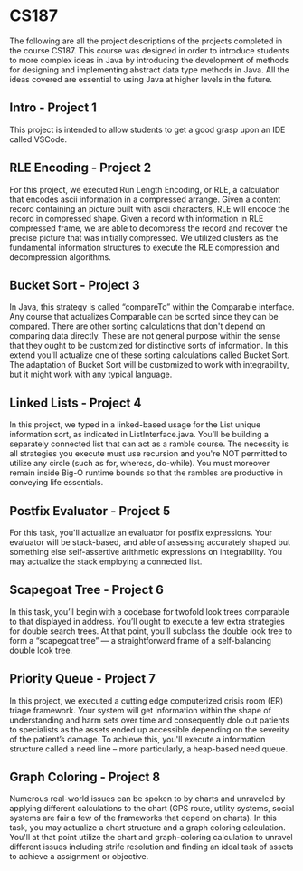 # CS187

The following are all the project descriptions of the projects completed in the course CS187. This course was designed in order to introduce students to more complex ideas in Java by introducing the development of methods for designing and implementing abstract data type methods in Java. All the ideas covered are essential to using Java at higher levels in the future.

## Intro - Project 1
This project is intended to allow students to get a good grasp upon an IDE called VSCode. 

## RLE Encoding - Project 2
For this project, we executed Run Length Encoding, or RLE, a calculation that encodes ascii information in a compressed arrange. Given a content record containing an picture built with ascii characters, RLE will encode the record in compressed shape. Given a record with information in RLE compressed frame, we are able to decompress the record and recover the precise picture that was initially compressed. We utilized clusters as the fundamental information structures to execute the RLE compression and decompression algorithms.

## Bucket Sort - Project 3
In Java, this strategy is called “compareTo” within the Comparable interface. Any course that actualizes Comparable can be sorted since they can be compared. There are other sorting calculations that don't depend on comparing data directly. These are not general purpose within the sense that they ought to be customized for distinctive sorts of information. In this extend you'll actualize one of these sorting calculations called Bucket Sort. The adaptation of Bucket Sort will be customized to work with integrability, but it might work with any typical language.

## Linked Lists - Project 4
In this project, we typed in a linked-based usage for the List unique information sort, as indicated in ListInterface.java. You’ll be building a separately connected list that can act as a ramble course. The necessity is all strategies you execute must use recursion and you're NOT permitted to utilize any circle (such as for, whereas, do-while). You must moreover remain inside Big-O runtime bounds so that the rambles are productive in conveying life essentials.

## Postfix Evaluator - Project 5
For this task, you'll actualize an evaluator for postfix expressions. Your evaluator will be stack-based, and able of assessing accurately shaped but something else self-assertive arithmetic expressions on integrability. You may actualize the stack employing a connected list.

## Scapegoat Tree - Project 6
In this task, you’ll begin with a codebase for twofold look trees comparable to that displayed in address. You’ll ought to execute a few extra strategies for double search trees. At that point, you’ll subclass the double look tree to form a “scapegoat tree” — a straightforward frame of a self-balancing double look tree.

## Priority Queue - Project 7
In this project, we executed a cutting edge computerized crisis room (ER) triage framework. Your system will get information within the shape of understanding and harm sets over time and consequently dole out patients to specialists as the assets ended up accessible depending on the severity of the patient’s damage. To achieve this, you'll execute a information structure called a need line – more particularly, a heap-based need queue.

## Graph Coloring - Project 8
Numerous real-world issues can be spoken to by charts and unraveled by applying different calculations to the chart (GPS route, utility systems, social systems are fair a few of the frameworks that depend on charts). In this task, you may actualize a chart structure and a graph coloring calculation. You'll at that point utilize the chart and graph-coloring calculation to unravel different issues including strife resolution and finding an ideal task of assets to achieve a assignment or objective.

